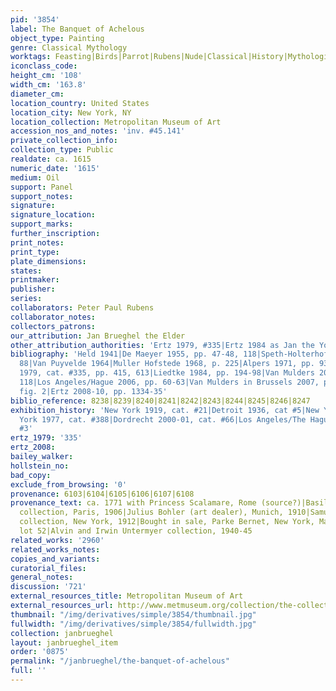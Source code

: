 ```yaml
---
pid: '3854'
label: The Banquet of Achelous
object_type: Painting
genre: Classical Mythology
worktags: Feasting|Birds|Parrot|Rubens|Nude|Classical|History|Mythological|Banquet|Flowers|Food|Fruit|Shells
iconclass_code:
height_cm: '108'
width_cm: '163.8'
diameter_cm:
location_country: United States
location_city: New York, NY
location_collection: Metropolitan Museum of Art
accession_nos_and_notes: 'inv. #45.141'
private_collection_info:
collection_type: Public
realdate: ca. 1615
numeric_date: '1615'
medium: Oil
support: Panel
support_notes:
signature:
signature_location:
support_marks:
further_inscription:
print_notes:
print_type:
plate_dimensions:
states:
printmaker:
publisher:
series:
collaborators: Peter Paul Rubens
collaborator_notes:
collectors_patrons:
our_attribution: Jan Brueghel the Elder
other_attribution_authorities: 'Ertz 1979, #335|Ertz 1984 as Jan the Younger'
bibliography: 'Held 1941|De Maeyer 1955, pp. 47-48, 118|Speth-Holterhoff 1957, p.
  88|Van Puyvelde 1964|Muller Hofstede 1968, p. 225|Alpers 1971, pp. 93-94, 162|Ertz
  1979, cat. #335, pp. 415, 613|Liedtke 1984, pp. 194-98|Van Mulders 2000, pp. 113,
  118|Los Angeles/Hague 2006, pp. 60-63|Van Mulders in Brussels 2007, p. 109-110,
  fig. 2|Ertz 2008-10, pp. 1334-35'
biblio_reference: 8238|8239|8240|8241|8242|8243|8244|8245|8246|8247
exhibition_history: 'New York 1919, cat. #21|Detroit 1936, cat #5|New York 1973|New
  York 1977, cat. #388|Dordrecht 2000-01, cat. #66|Los Angeles/The Hague 2006, cat.
  #3'
ertz_1979: '335'
ertz_2008:
bailey_walker:
hollstein_no:
bad_copy:
exclude_from_browsing: '0'
provenance: 6103|6104|6105|6106|6107|6108
provenance_text: ca. 1771 with Princess Scalamare, Rome (source?)|Basile de Schlichting
  collection, Paris, 1906|Julius Bohler (art dealer), Munich, 1910|Samuel Untermyer
  collection, New York, 1912|Bought in sale, Parke Bernet, New York, May 10, 1940,
  lot 52|Alvin and Irwin Untermyer collection, 1940-45
related_works: '2960'
related_works_notes:
copies_and_variants:
curatorial_files:
general_notes:
discussion: '721'
external_resources_title: Metropolitan Museum of Art
external_resources_url: http://www.metmuseum.org/collection/the-collection-online/search/437525
thumbnail: "/img/derivatives/simple/3854/thumbnail.jpg"
fullwidth: "/img/derivatives/simple/3854/fullwidth.jpg"
collection: janbrueghel
layout: janbrueghel_item
order: '0875'
permalink: "/janbrueghel/the-banquet-of-achelous"
full: ''
---
```

